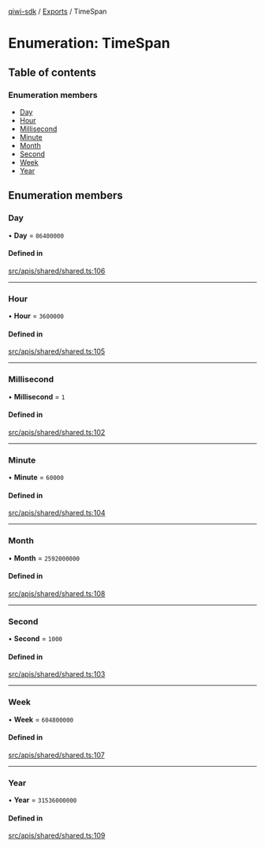 [qiwi-sdk](../README.md) / [Exports](../modules.md) / TimeSpan

# Enumeration: TimeSpan

## Table of contents

### Enumeration members

- [Day](TimeSpan.md#day)
- [Hour](TimeSpan.md#hour)
- [Millisecond](TimeSpan.md#millisecond)
- [Minute](TimeSpan.md#minute)
- [Month](TimeSpan.md#month)
- [Second](TimeSpan.md#second)
- [Week](TimeSpan.md#week)
- [Year](TimeSpan.md#year)

## Enumeration members

### Day

• **Day** = `86400000`

#### Defined in

[src/apis/shared/shared.ts:106](https://github.com/AlexXanderGrib/node-qiwi-sdk/blob/4f2e487/src/apis/shared/shared.ts#L106)

___

### Hour

• **Hour** = `3600000`

#### Defined in

[src/apis/shared/shared.ts:105](https://github.com/AlexXanderGrib/node-qiwi-sdk/blob/4f2e487/src/apis/shared/shared.ts#L105)

___

### Millisecond

• **Millisecond** = `1`

#### Defined in

[src/apis/shared/shared.ts:102](https://github.com/AlexXanderGrib/node-qiwi-sdk/blob/4f2e487/src/apis/shared/shared.ts#L102)

___

### Minute

• **Minute** = `60000`

#### Defined in

[src/apis/shared/shared.ts:104](https://github.com/AlexXanderGrib/node-qiwi-sdk/blob/4f2e487/src/apis/shared/shared.ts#L104)

___

### Month

• **Month** = `2592000000`

#### Defined in

[src/apis/shared/shared.ts:108](https://github.com/AlexXanderGrib/node-qiwi-sdk/blob/4f2e487/src/apis/shared/shared.ts#L108)

___

### Second

• **Second** = `1000`

#### Defined in

[src/apis/shared/shared.ts:103](https://github.com/AlexXanderGrib/node-qiwi-sdk/blob/4f2e487/src/apis/shared/shared.ts#L103)

___

### Week

• **Week** = `604800000`

#### Defined in

[src/apis/shared/shared.ts:107](https://github.com/AlexXanderGrib/node-qiwi-sdk/blob/4f2e487/src/apis/shared/shared.ts#L107)

___

### Year

• **Year** = `31536000000`

#### Defined in

[src/apis/shared/shared.ts:109](https://github.com/AlexXanderGrib/node-qiwi-sdk/blob/4f2e487/src/apis/shared/shared.ts#L109)
